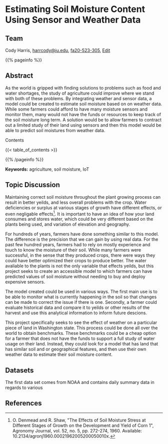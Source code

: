 # Estimating Soil Moisture Content Using Sensor and Weather Data

## Team
Cody Harris, harrcody@iu.edu, [fa20-523-305](https://github.com/cybertraining-dsc/fa20-523-305), [Edit](https://github.com/cybertraining-dsc/fa20-523-305/edit/master/project/project.md)

{{% pageinfo %}}

## Abstract

As the world is gripped with finding solutions to problems such as food and water shortages, the study of agriculture could improve where we stand with both of these problems. By integrating weather and sensor data, a model could be created to estimate soil moisture based on on weather data. While some farmers could afford to have many moisture sensors and monitor them, many would not have the funds or resources to keep track of the soil moisture long term. A solution would be to allow farmers to contract out a limited study of their land using sensors and then this model would be able to predict soil moistures from weather data.
 
Contents

{{< table_of_contents >}}

{{% /pageinfo %}}

**Keywords:** agriculture, soil moisture, IoT

## Topic Discussion

Maintaining correct soil moisture throughout the plant growing process can result in better yeilds, and less overall problems with the crop. Water deficiencies or surplus at various stages of growth have different effects, or even negligable effects[^1]. It is important to have an idea of how your land consumes and stores water, which could be very different based on the plants being used, and variation of elevation and geography.

For hundreds of years, farmers have done something similar to this model. The difference is the precision that we can gain by using real data. For the past few hundred years, farmers had to rely on mostly experience and touch to know the moisture of their soil. While many farmers were successful, in the sense that they produced crops, there were ways they could have better optimized their crops to produce better. The water avaliable to the plants is not the only variable that effects yeilds, but this project seeks to create an accessible model to which farmers can have predicted values of soil moisture without needing to buy and deploy expensive sensors.

The model created could be used in various ways. The first main use is to be able to monitor what is currently happening in the soil so that changes can be made to correct the issue if there is one. Secondly, a farmer could evaluate historical data and compare it to yeilds or other results of the harvest and use this analytical information to inform future descions.

This project specifically seeks to see the effect of weather on a particular piece of land in Washington state. This process could be done all over the world to obtain benchmarks. These benchmarks could be a cheap option for a farmer that does not have the funds to support a full study of water usage on their land. Instead, they could look for a model that has land that has similar soil and or geographical features, and then use their own weather data to estimate their soil moisture content.

## Datasets

The first data set comes from NOAA and contains daily summary data in regards to various 



## References
[^1]: O. Denmead and R. Shaw, "The Effects of Soil Moisture Stress at Different Stages of Growth on the Development and Yield of Corn 1", Agronomy Journal, vol. 52, no. 5, pp. 272-274, 1960. Available: 10.2134/agronj1960.00021962005200050010x.
